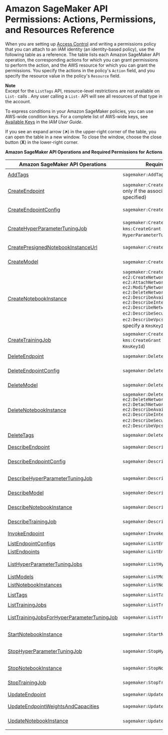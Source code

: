 # Amazon SageMaker API Permissions: Actions, Permissions, and Resources Reference<a name="api-permissions-reference"></a>

When you are setting up [Access Control](authentication-and-access-control.md#access-control) and writing a permissions policy that you can attach to an IAM identity \(an identity\-based policy\), use the following table as a reference\. The table lists each Amazon SageMaker API operation, the corresponding actions for which you can grant permissions to perform the action, and the AWS resource for which you can grant the permissions\. You specify the actions in the policy's `Action` field, and you specify the resource value in the policy's `Resource` field\. 

**Note**  
Except for the `ListTags` API, resource\-level restrictions are not available on `List-` calls \. Any user calling a `List-` API will see all resources of that type in the account\.

To express conditions in your Amazon SageMaker policies, you can use AWS\-wide condition keys\. For a complete list of AWS\-wide keys, see [Available Keys](http://docs.aws.amazon.com/IAM/latest/UserGuide/reference_policies_elements.html#AvailableKeys) in the *IAM User Guide*\. 

If you see an expand arrow \(**↗**\) in the upper\-right corner of the table, you can open the table in a new window\. To close the window, choose the close button \(**X**\) in the lower\-right corner\.


**Amazon SageMaker API Operations and Required Permissions for Actions**  

| Amazon SageMaker API Operations | Required Permissions \(API Actions\) | Resources | 
| --- | --- | --- | 
|  [AddTags](API_AddTags.md)  |  `sagemaker:AddTags`  |  `arn:aws:sagemaker:region:account-id:*`  | 
|  [CreateEndpoint](API_CreateEndpoint.md)  |  `sagemaker:CreateEndpoint` `kms:CreateGrant` \(required only if the associated `EndPointConfig` has a `KmsKeyId` specified\)  |  `arn:aws:sagemaker:region:account-id:endpoint/endpointName`  | 
|  [CreateEndpointConfig](API_CreateEndpointConfig.md)  |  `sagemaker:CreateEndpointConfig`  |  `arn:aws:sagemaker:region:account-id:endpoint-config/endpointConfigName`  | 
|  [CreateHyperParameterTuningJob](API_CreateHyperParameterTuningJob.md)  |  `sagemaker:CreateHyperParameterTuningJob` `iam:PassRole` `kms:CreateGrant` \(required only if the associated `HyperParameterTuningJob` has a `KmsKeyId` specified\)  |  `arn:aws:sagemaker:region:account-id:hyper-parameter-tuning-job/hyperParameterTuningJobName`  | 
|  [CreatePresignedNotebookInstanceUrl](API_CreatePresignedNotebookInstanceUrl.md)  |  `sagemaker:CreatePresignedNotebookInstanceUrl`  |  `arn:aws:sagemaker:region:account-id:notebook-instance/notebookInstanceName`  | 
|  [CreateModel](API_CreateModel.md)  |  `sagemaker:CreateModel` `iam:PassRole`  |  `arn:aws:sagemaker:region:account-id:model/modelName`  | 
|  [CreateNotebookInstance](API_CreateNotebookInstance.md)  |  `sagemaker:CreateNotebookInstance` `iam:PassRole` `ec2:CreateNetworkInterface` `ec2:AttachNetworkInterface` `ec2:ModifyNetworkInterfaceAttribute` `ec2:DeleteNetworkInterface` `ec2:DescribeAvailabilityZones` `ec2:DescribeInternetGateways` `ec2:DescribeNetworkInterfaces` `ec2:DescribeSecurityGroups` `ec2:DescribeSubnets` `ec2:DescribeVpcs` `kms:CreateGrant` \(required only if you specify a `KmsKeyId`\)  |  `arn:aws:sagemaker:region:account-id:notebook-instance/notebookInstanceName`  | 
|  [CreateTrainingJob](API_CreateTrainingJob.md)  |  `sagemaker:CreateTrainingJob` `iam:PassRole` `kms:CreateGrant` \(required only if you specify a `KmsKeyId`\)  |  `arn:aws:sagemaker:region:account-id:training-job/trainingJobName`  | 
|  [DeleteEndpoint](API_DeleteEndpoint.md)  |  `sagemaker:DeleteEndpoint`  |  `arn:aws:sagemaker:region:account-id:endpoint/endpointName`  | 
|  [DeleteEndpointConfig](API_DeleteEndpointConfig.md)  |  `sagemaker:DeleteEndpointConfig`  |  `arn:aws:sagemaker:region:account-id:endpoint-config/endpointConfigName`  | 
|  [DeleteModel](API_DeleteModel.md)  |  `sagemaker:DeleteModel`  |  `arn:aws:sagemaker:region:account-id:model/modelName`  | 
|  [DeleteNotebookInstance](API_DeleteNotebookInstance.md)  |  `sagemaker:DeleteNotebookInstance` `ec2:DeleteNetworkInterface` `ec2:DetachNetworkInterface` `ec2:DescribeAvailabilityZones` `ec2:DescribeInternetGateways` `ec2:DescribeSecurityGroups` `ec2:DescribeSubnets` `ec2:DescribeVpcs`  |  `arn:aws:sagemaker:region:account-id:notebook-instance/notebookInstanceName`  | 
|  [DeleteTags](API_DeleteTags.md)  |  `sagemaker:DeleteTags`  |  `arn:aws:sagemaker:region:account-id:*`  | 
|  [DescribeEndpoint](API_DescribeEndpoint.md)  |  `sagemaker:DescribeEndpoint`  |  `arn:aws:sagemaker:region:account-id:endpoint/endpointName`  | 
|  [DescribeEndpointConfig](API_DescribeEndpointConfig.md)  |  `sagemaker:DescribeEndpointConfig`  |  `arn:aws:sagemaker:region:account-id:endpoint-config/endpointConfigName`  | 
|  [DescribeHyperParameterTuningJob](API_DescribeHyperParameterTuningJob.md)  |  `sagemaker:DescribeHyperParameterTuningJob`  |  `arn:aws:sagemaker:region:account-id:hyper-parameter-tuning-job/hyperParameterTuningJob`  | 
|  [DescribeModel](API_DescribeModel.md)  |  `sagemaker:DescribeModel`  |  `arn:aws:sagemaker:region:account-id:model/modelName`  | 
|  [DescribeNotebookInstance](API_DescribeNotebookInstance.md)  |  `sagemaker:DescribeNotebookInstance `  |  `arn:aws:sagemaker:region:account-id:notebook-instance/notebookInstanceName`  | 
|  [DescribeTrainingJob](API_DescribeTrainingJob.md)  |  `sagemaker:DescribeTrainingJob`  |  `arn:aws:sagemaker:region:account-id:training-job/trainingjobname`  | 
|  [InvokeEndpoint](API_runtime_InvokeEndpoint.md)  |  `sagemaker:InvokeEndpoint`  |  `arn:aws:sagemaker:region:account-id:endpoint/endpointName`  | 
|  [ListEndpointConfigs](API_ListEndpointConfigs.md)  |  `sagemaker:ListEndpointConfigs`  |  `*`  | 
|  [ListEndpoints](API_ListEndpoints.md)  |  `sagemaker:ListEndpoints`  |  `*`  | 
|  [ListHyperParameterTuningJobs](API_ListHyperParameterTuningJobs.md)  |  `sagemaker:ListHyperParameterTuningJobs`  |  `arn:aws:sagemaker:region:account-id:hyper-parameter-tuning-job/hyperParameterTuningJob`  | 
|  [ListModels](API_ListModels.md)  |  `sagemaker:ListModels`  |  `*`  | 
|  [ListNotebookInstances](API_ListNotebookInstances.md)  |  `sagemaker:ListNotebookInstances`  |  `*`  | 
|  [ListTags](API_ListTags.md)  |  `sagemaker:ListTags`  |  `arn:aws:sagemaker:region:account-id:*`  | 
|  [ListTrainingJobs](API_ListTrainingJobs.md)  |  `sagemaker:ListTrainingJobs`  |  `*`  | 
|  [ListTrainingJobsForHyperParameterTuningJob](API_ListTrainingJobsForHyperParameterTuningJob.md)  |  `sagemaker:ListTrainingJobsForHyperParameterTuningJob`  |  `arn:aws:sagemaker:region:account-id:hyper-parameter-tuning-job/hyperParameterTuningJob`  | 
|  [StartNotebookInstance](API_StartNotebookInstance.md)  |  `sagemaker:StartNotebookInstance`  |  `arn:aws:sagemaker:region:account-id:notebook-instance/notebookInstanceName`  | 
|  [StopHyperParameterTuningJob](API_StopHyperParameterTuningJob.md)  |  `sagemaker:StopHyperParameterTuningJob`  |  `arn:aws:sagemaker:region:account-id:hyper-parameter-tuning-job/hyperParameterTuningJob`  | 
|  [StopNotebookInstance](API_StopNotebookInstance.md)  |  `sagemaker:StopNotebookInstance`  |  `arn:aws:sagemaker:region:account-id:notebook-instance/notebookInstanceName`  | 
|  [StopTrainingJob](API_StopTrainingJob.md)  |  `sagemaker:StopTrainingJob`  |  `arn:aws:sagemaker:region:account-id:training-job/trainingJobName`  | 
|  [UpdateEndpoint](API_UpdateEndpoint.md)  |  `sagemaker:UpdateEndpoint`  |  `arn:aws:sagemaker:region:account-id:endpoint/endpointName`  | 
|  [UpdateEndpointWeightsAndCapacities](API_UpdateEndpointWeightsAndCapacities.md)  |  `sagemaker:UpdateEndpointWeightsAndCapacities`  |  `arn:aws:sagemaker:region:account-id:endpoint/endpointName`  | 
|  [UpdateNotebookInstance](API_UpdateNotebookInstance.md)  |  `sagemaker:UpdateNotebookInstance` `iam:PassRole`  |  `arn:aws:sagemaker:region:account-id:notebook-instance/notebookInstanceName`  | 